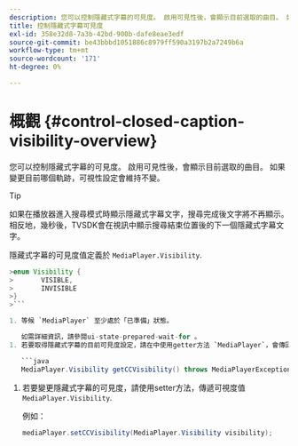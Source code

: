 ```yaml
---
description: 您可以控制隱藏式字幕的可見度。 啟用可見性後，會顯示目前選取的曲目。 如果變更目前哪個軌跡，可視性設定會維持不變。
title: 控制隱藏式字幕可見度
exl-id: 358e32d8-7a3b-42bd-900b-dafe8eae3edf
source-git-commit: be43bbbd1051886c8979ff590a3197b2a7249b6a
workflow-type: tm+mt
source-wordcount: '171'
ht-degree: 0%

---
```


# 概觀 {#control-closed-caption-visibility-overview}

您可以控制隱藏式字幕的可見度。 啟用可見性後，會顯示目前選取的曲目。 如果變更目前哪個軌跡，可視性設定會維持不變。

>[!TIP]
>
>如果在播放器進入搜尋模式時顯示隱藏式字幕文字，搜尋完成後文字將不再顯示。 相反地，幾秒後，TVSDK會在視訊中顯示搜尋結束位置後的下一個隱藏式字幕文字。
>
>隱藏式字幕的可見度值定義於 `MediaPlayer.Visibility`.
>
>
```java
>enum Visibility {  
>       VISIBLE,  
>       INVISIBLE 
>}
>```

1. 等候 `MediaPlayer` 至少處於「已準備」狀態。

   如需詳細資訊，請參閱ui-state-prepared-wait-for 。
1. 若要取得隱藏式字幕的目前可見度設定，請在中使用getter方法 `MediaPlayer`，會傳回可見度值。

   ```java
   MediaPlayer.Visibility getCCVisibility() throws MediaPlayerException;
   ```

1. 若要變更隱藏式字幕的可見度，請使用setter方法，傳遞可視度值 `MediaPlayer.Visibility`.

   例如：

   ```java
   mediaPlayer.setCCVisibility(MediaPlayer.Visibility visibility);
   ```
